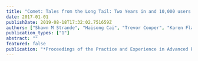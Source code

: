 ```yaml
---
title: "Comet: Tales from the Long Tail: Two Years in and 10,000 users later"
date: 2017-01-01
publishDate: 2019-08-18T17:32:02.751659Z
authors: ["Shawn M Strande", "Haisong Cai", "Trevor Cooper", "Karen Flammer", "Christopher Irving", "Gregor von Laszewski", "Amit Majumdar", "Dmistry Mishin", "Philip Papadopoulos", "Wayne Pfeiffer", " others"]
publication_types: ["1"]
abstract: ""
featured: false
publication: "*Proceedings of the Practice and Experience in Advanced Research Computing 2017 on Sustainability, Success and Impact*"
---
```


